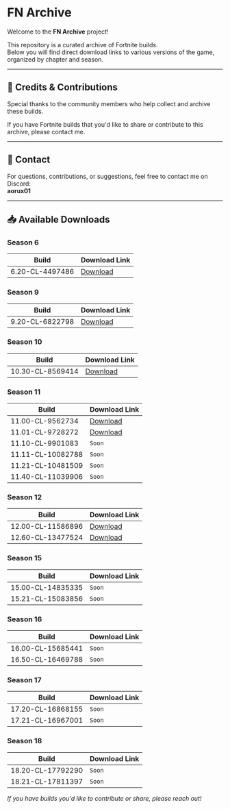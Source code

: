 # FN Archive 

Welcome to the **FN Archive** project!

This repository is a curated archive of Fortnite builds.  
Below you will find direct download links to various versions of the game, organized by chapter and season.

---

<!-- ## 🌐 Website

Visit the main website for updates and more resources:  
👉 [https://fn-archive.com](https://fn-archive.com)

--- 
-->

## 🤝 Credits & Contributions

Special thanks to the community members who help collect and archive these builds.

If you have Fortnite builds that you'd like to share or contribute to this archive, please contact me.

---

## 💬 Contact

For questions, contributions, or suggestions, feel free to contact me on Discord:  
**aorux01**

---

## 📥 Available Downloads

### Season 6

| Build                                      | Download Link                                                      |
|--------------------------------------------|-------------------------------------------------------------------|
| 6.20-CL-4497486                            | [Download](https://download.fn-archive.com/FortniteClient-6.20-CL-4497486.rar) |

### Season 9

| Build                                      | Download Link                                                      |
|--------------------------------------------|-------------------------------------------------------------------|
| 9.20-CL-6822798                            | [Download](https://download.fn-archive.com/FortniteClient-9.20-CL-6822798.rar) |

### Season 10

| Build                                      | Download Link                                                      |
|--------------------------------------------|-------------------------------------------------------------------|
| 10.30-CL-8569414                           | [Download](https://download.fn-archive.com/FortniteClient-10.30-CL-8569414.rar) |

### Season 11

| Build                                      | Download Link                                                      |
|--------------------------------------------|-------------------------------------------------------------------|
| 11.00-CL-9562734                           | [Download](https://download.fn-archive.com/FortniteClient-11.00-CL-9562734.7z) |
| 11.01-CL-9728272                           | [Download](https://download.fn-archive.com/FortniteClient-11.01-CL-97282720.7z) |
| 11.10-CL-9901083                           | ```Soon``` |
| 11.11-CL-10082788                          | ```Soon``` |
| 11.21-CL-10481509                          | ```Soon``` |
| 11.40-CL-11039906                          | ```Soon``` |

### Season 12

| Build                                      | Download Link                                                      |
|--------------------------------------------|-------------------------------------------------------------------|
| 12.00-CL-11586896                          | [Download](https://download.fn-archive.com/FortniteClient-12.00-CL-11586896.7z) |
| 12.60-CL-13477524                          | [Download](https://download.fn-archive.com/FortniteClient-12.60-CL-13477524.7z) |

### Season 15

| Build                                      | Download Link                                                      |
|--------------------------------------------|-------------------------------------------------------------------|
| 15.00-CL-14835335                          | ```Soon``` |
| 15.21-CL-15083856                          | ```Soon``` |

### Season 16

| Build                                      | Download Link                                                      |
|--------------------------------------------|-------------------------------------------------------------------|
| 16.00-CL-15685441                          | ```Soon``` |
| 16.50-CL-16469788                          | ```Soon``` |

### Season 17

| Build                                      | Download Link                                                      |
|--------------------------------------------|-------------------------------------------------------------------|
| 17.20-CL-16868155                          | ```Soon``` |
| 17.21-CL-16967001                          | ```Soon``` |

### Season 18

| Build                                      | Download Link                                                      |
|--------------------------------------------|-------------------------------------------------------------------|
| 18.20-CL-17792290                          | ```Soon``` |
| 18.21-CL-17811397                          | ```Soon``` |

*If you have builds you'd like to contribute or share, please reach out!*
